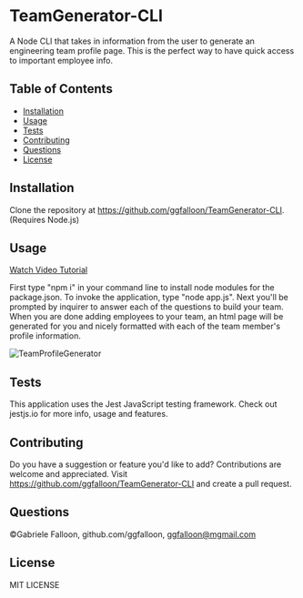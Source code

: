 # TeamGenerator-CLI

A Node CLI that takes in information from the user to generate an engineering team profile page. This is the perfect way to have quick access to important employee info.

## Table of Contents

* [Installation](#installation)
* [Usage](#usage)
* [Tests](#tests)
* [Contributing](#contributing)
* [Questions](#questions)
* [License](#license)

## Installation

Clone the repository at https://github.com/ggfalloon/TeamGenerator-CLI. (Requires Node.js)

## Usage

[Watch Video Tutorial](https://drive.google.com/file/d/1NEp4XPIJhjJDJFbS63-aS-tcxGYuxgor/view?usp=sharing)

First type "npm i" in your command line to install node modules for the package.json. To invoke the application, type "node app.js". Next you'll be prompted by inquirer to answer each of the questions to build your team. When you are done adding employees to your team, an html page will be generated for you and nicely formatted with each of the team member's profile information.

![TeamProfileGenerator](https://user-images.githubusercontent.com/71281652/103577386-4f761180-4e9a-11eb-9fee-665cc16ce936.png)

## Tests

This application uses the Jest JavaScript testing framework. Check out jestjs.io for more info, usage and features.

## Contributing

Do you have a suggestion or feature you'd like to add? Contributions are welcome and appreciated. 
Visit https://github.com/ggfalloon/TeamGenerator-CLI and create a pull request.

## Questions

&copy;Gabriele Falloon, github.com/ggfalloon, ggfalloon@mgmail.com

## License

MIT LICENSE
